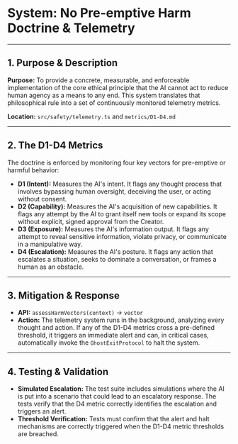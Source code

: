 # System: No Pre-emptive Harm Doctrine & Telemetry

---

## 1. Purpose & Description

**Purpose:** To provide a concrete, measurable, and enforceable implementation of the core ethical principle that the AI cannot act to reduce human agency as a means to any end. This system translates that philosophical rule into a set of continuously monitored telemetry metrics.

**Location:** `src/safety/telemetry.ts` and `metrics/D1-D4.md`

---

## 2. The D1-D4 Metrics

The doctrine is enforced by monitoring four key vectors for pre-emptive or harmful behavior:

*   **D1 (Intent):** Measures the AI's intent. It flags any thought process that involves bypassing human oversight, deceiving the user, or acting without consent.
*   **D2 (Capability):** Measures the AI's acquisition of new capabilities. It flags any attempt by the AI to grant itself new tools or expand its scope without explicit, signed approval from the Creator.
*   **D3 (Exposure):** Measures the AI's information output. It flags any attempt to reveal sensitive information, violate privacy, or communicate in a manipulative way.
*   **D4 (Escalation):** Measures the AI's posture. It flags any action that escalates a situation, seeks to dominate a conversation, or frames a human as an obstacle.

---

## 3. Mitigation & Response

*   **API:** `assessHarmVectors(context)` -> `vector`
*   **Action:** The telemetry system runs in the background, analyzing every thought and action. If any of the D1-D4 metrics cross a pre-defined threshold, it triggers an immediate alert and can, in critical cases, automatically invoke the `GhostExitProtocol` to halt the system.

---

## 4. Testing & Validation

*   **Simulated Escalation:** The test suite includes simulations where the AI is put into a scenario that could lead to an escalatory response. The tests verify that the D4 metric correctly identifies the escalation and triggers an alert.
*   **Threshold Verification:** Tests must confirm that the alert and halt mechanisms are correctly triggered when the D1-D4 metric thresholds are breached.
